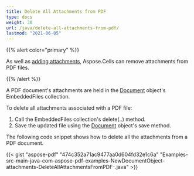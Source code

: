 ```yaml
---
title: Delete All Attachments from PDF
type: docs
weight: 30
url: /java/delete-all-attachments-from-pdf/
lastmod: "2021-06-05"
---
```


{{% alert color="primary" %}}

As well as [adding attachments](/pdf/java/add-attachment-to-pdf/), Aspose.Cells can remove attachments from PDF files.

{{% /alert %}}

A PDF document's attachments are held in the [Document](https://apireference.aspose.com/java/pdf/com.aspose.pdf/Document) object's EmbeddedFiles collection.

To delete all attachments associated with a PDF file:

1. Call the EmbeddedFiles collection's delete(..) method.
1. Save the updated file using the [Document](https://apireference.aspose.com/java/pdf/com.aspose.pdf/Document) object's save method.

The following code snippet shows how to delete all the attachments from a PDF document.

{{< gist "aspose-pdf" "474c352a71ac9477aa0d604fd32e1c6a" "Examples-src-main-java-com-aspose-pdf-examples-NewDocumentObject-attachments-DeleteAllAttachmentsFromPDF-.java" >}}
